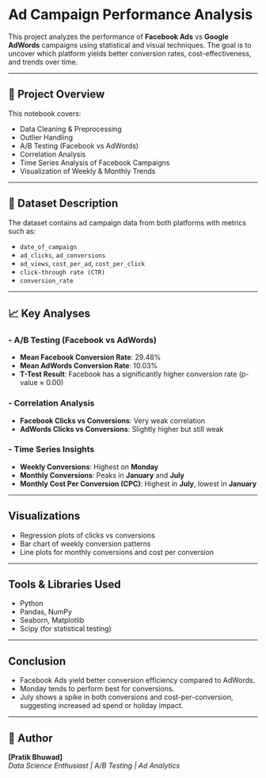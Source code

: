 # Ad Campaign Performance Analysis 

This project analyzes the performance of **Facebook Ads** vs **Google AdWords** campaigns using statistical and visual techniques. The goal is to uncover which platform yields better conversion rates, cost-effectiveness, and trends over time.

---

## 📌 Project Overview

This notebook covers:

- Data Cleaning & Preprocessing
- Outlier Handling
- A/B Testing (Facebook vs AdWords)
- Correlation Analysis
- Time Series Analysis of Facebook Campaigns
- Visualization of Weekly & Monthly Trends

---

## 📁 Dataset Description

The dataset contains ad campaign data from both platforms with metrics such as:

- `date_of_campaign`
- `ad_clicks`, `ad_conversions`
- `ad_views`, `cost_per_ad`, `cost_per_click`
- `click-through rate (CTR)`
- `conversion_rate`

---

## 📈 Key Analyses

### - A/B Testing (Facebook vs AdWords)
- **Mean Facebook Conversion Rate**: 29.48%
- **Mean AdWords Conversion Rate**: 10.03%
- **T-Test Result**: Facebook has a significantly higher conversion rate (p-value ≈ 0.00)

### - Correlation Analysis
- **Facebook Clicks vs Conversions**: Very weak correlation
- **AdWords Clicks vs Conversions**: Slightly higher but still weak

### - Time Series Insights
- **Weekly Conversions**: Highest on **Monday**
- **Monthly Conversions**: Peaks in **January** and **July**
- **Monthly Cost Per Conversion (CPC)**: Highest in **July**, lowest in **January**

---

##  Visualizations

- Regression plots of clicks vs conversions
- Bar chart of weekly conversion patterns
- Line plots for monthly conversions and cost per conversion

---

##  Tools & Libraries Used

- Python
- Pandas, NumPy
- Seaborn, Matplotlib
- Scipy (for statistical testing)

---

##  Conclusion

- Facebook Ads yield better conversion efficiency compared to AdWords.
- Monday tends to perform best for conversions.
- July shows a spike in both conversions and cost-per-conversion, suggesting increased ad spend or holiday impact.

---


## 🔗 Author

**[Pratik Bhuwad]**  
_Data Science Enthusiast | A/B Testing | Ad Analytics_

